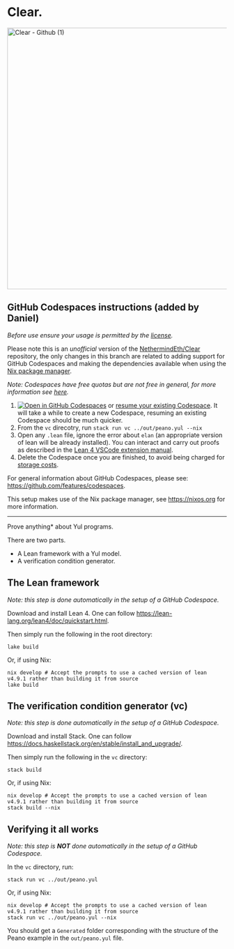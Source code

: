 # Clear.

<img width="600" alt="Clear - Github (1)" src="https://github.com/NethermindEth/Clear/assets/114106639/9d92cbbc-5a55-4808-ae48-525647c1c0d6">

## GitHub Codespaces instructions (added by Daniel)
*Before use ensure your usage is permitted by the [license](./LICENSE.MD).*

Please note this is an *unofficial* version of the [NethermindEth/Clear](https://github.com/NethermindEth/Clear) repository, the only changes in this branch are related to adding support for GitHub Codespaces and making the dependencies available when using the [Nix package manager](https://nixos.org).

*Note: Codespaces have free quotas but are not free in general, for more information see [here](https://docs.github.com/en/billing/managing-billing-for-github-codespaces/about-billing-for-github-codespaces).*

1. [![Open in GitHub Codespaces](https://github.com/codespaces/badge.svg)](https://codespaces.new/Coda-Coda/Nethermind-Clear) or [resume your existing Codespace](https://codespaces.new/Coda-Coda/Nethermind-Clear?quickstart=1). It will take a while to create a new Codespace, resuming an existing Codespace should be much quicker.
2. From the `vc` direcotry, run `stack run vc ../out/peano.yul --nix`
3. Open any `.lean` file, ignore the error about `elan` (an appropriate version of lean will be already installed). You can interact and carry out proofs as described in the [Lean 4 VSCode extension manual](https://github.com/leanprover/vscode-lean4/blob/master/vscode-lean4/manual/manual.md).
4. Delete the Codespace once you are finished, to avoid being charged for [storage costs](https://docs.github.com/en/billing/managing-billing-for-github-codespaces/about-billing-for-github-codespaces).

For general information about GitHub Codespaces, please see: https://github.com/features/codespaces.

This setup makes use of the Nix package manager, see https://nixos.org for more information.

------------------

Prove anything* about Yul programs.

There are two parts.
  - A Lean framework with a Yul model.
  - A verification condition generator.

## The Lean framework
*Note: this step is done automatically in the setup of a GitHub Codespace.*

Download and install Lean 4. One can follow https://lean-lang.org/lean4/doc/quickstart.html.

Then simply run the following in the root directory:
```
lake build
```
Or, if using Nix:
```
nix develop # Accept the prompts to use a cached version of lean v4.9.1 rather than building it from source
lake build
```

## The verification condition generator (vc)
*Note: this step is done automatically in the setup of a GitHub Codespace.*

Download and install Stack. One can follow https://docs.haskellstack.org/en/stable/install_and_upgrade/.

Then simply run the following in the `vc` directory:
```
stack build
```
Or, if using Nix:
```
nix develop # Accept the prompts to use a cached version of lean v4.9.1 rather than building it from source
stack build --nix
```

## Verifying it all works
*Note: this step is __NOT__ done automatically in the setup of a GitHub Codespace.*

In the `vc` directory, run:
```
stack run vc ../out/peano.yul
```
Or, if using Nix:
```
nix develop # Accept the prompts to use a cached version of lean v4.9.1 rather than building it from source
stack run vc ../out/peano.yul --nix
```

You should get a `Generated` folder corresponding with the structure of the Peano example
in the `out/peano.yul` file.

